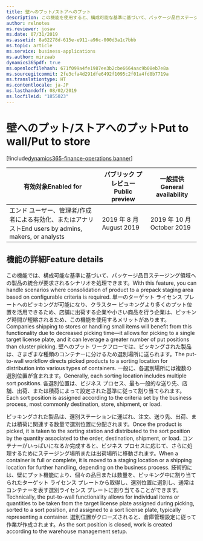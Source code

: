 ```yaml
---
title: 壁へのプット/ストアへのプット
description: この機能を使用すると、構成可能な基準に基づいて、パッケージ品目ステージング領域への製品の統合が要求されるシナリオが可能になります。
author: relnotes
ms.reviewer: josaw
ms.date: 07/31/2019
ms.assetid: 8a62278d-615e-e911-a96c-000d3a1c7bbb
ms.topic: article
ms.service: business-applications
ms.author: mirzaab
dynamics365pdf: true
ms.openlocfilehash: 671f099a4fe1987ee3b2cbe6664aac9b08eb7e8a
ms.sourcegitcommit: 2fe3cfa4d291dfe6492f1095c2f01a4fd8b7719a
ms.translationtype: HT
ms.contentlocale: ja-JP
ms.lasthandoff: 08/02/2019
ms.locfileid: "1855023"
---
```

# <a name="put-to-wallput-to-store"></a><span data-ttu-id="67719-103">壁へのプット/ストアへのプット</span><span class="sxs-lookup"><span data-stu-id="67719-103">Put to wall/Put to store</span></span>
[!include[dynamics365-finance-operations banner](../includes/dynamics365-finance-operations.md)]

| <span data-ttu-id="67719-104">有効対象</span><span class="sxs-lookup"><span data-stu-id="67719-104">Enabled for</span></span>    |  <span data-ttu-id="67719-105">パブリック プレビュー</span><span class="sxs-lookup"><span data-stu-id="67719-105">Public preview</span></span> | <span data-ttu-id="67719-106">一般提供</span><span class="sxs-lookup"><span data-stu-id="67719-106">General availability</span></span> | 
| ---------- | ---------- |---------- |
|<span data-ttu-id="67719-107">エンド ユーザー、管理者/作成者による有効化、またはアナリスト</span><span class="sxs-lookup"><span data-stu-id="67719-107">End users by admins, makers, or analysts</span></span>|<span data-ttu-id="67719-108">2019 年 8 月</span><span class="sxs-lookup"><span data-stu-id="67719-108">August 2019</span></span>| <span data-ttu-id="67719-109">2019 年 10 月</span><span class="sxs-lookup"><span data-stu-id="67719-109">October 2019</span></span>|






## <a name="feature-details"></a><span data-ttu-id="67719-110">機能の詳細</span><span class="sxs-lookup"><span data-stu-id="67719-110">Feature details</span></span>
<!--feature detail start -->
<span data-ttu-id="67719-111">この機能では、構成可能な基準に基づいて、パッケージ品目ステージング領域への製品の統合が要求されるシナリオを処理できます。</span><span class="sxs-lookup"><span data-stu-id="67719-111">With this feature, you can handle scenarios where consolidation of product to a prepack staging area based on configurable criteria is required.</span></span> <span data-ttu-id="67719-112">単一のターゲット ライセンス プレートへのピッキングが可能になり、クラスター ピッキングより多くのプット位置を活用できるため、店舗に出荷する企業や小さい商品を行う企業は、ピッキング時間が短縮されるため、この機能を使用するメリットがあります。</span><span class="sxs-lookup"><span data-stu-id="67719-112">Companies shipping to stores or handling small items will benefit from this functionality due to decreased picking time—it allows for picking to a single target license plate, and it can leverage a greater number of put positions than cluster picking.</span></span> <span data-ttu-id="67719-113">壁へのプット ワークフローでは、ピッキングされた製品は、さまざまな種類のコンテナーに分けるため選別場所に送られます。</span><span class="sxs-lookup"><span data-stu-id="67719-113">The put-to-wall workflow directs picked products to a sorting location for distribution into various types of containers.</span></span> <span data-ttu-id="67719-114">一般に、各選別場所には複数の選別位置が含まれます。</span><span class="sxs-lookup"><span data-stu-id="67719-114">Generally, each sorting location includes multiple sort positions.</span></span> <span data-ttu-id="67719-115">各選別位置は、ビジネス プロセス、最も一般的な送り先、店舗、出荷、または積荷によって設定された基準に従って割り当てられます。</span><span class="sxs-lookup"><span data-stu-id="67719-115">Each sort position is assigned according to the criteria set by the business process, most commonly destination, store, shipment, or load.</span></span> 

<span data-ttu-id="67719-116">ピッキングされた製品は、選別ステーションに運ばれ、注文、送り先、出荷、または積荷に関連する数量で選別位置に分配されます。</span><span class="sxs-lookup"><span data-stu-id="67719-116">Once the product is picked, it is taken to the sorting station and distributed to the sort position by the quantity associated to the order, destination, shipment, or load.</span></span> <span data-ttu-id="67719-117">コンテナーがいっぱいになるか完成すると、ビジネス プロセスに応じて、さらに処理するためにステージング場所または出荷場所に移動されます。</span><span class="sxs-lookup"><span data-stu-id="67719-117">When a container is full or complete, it is moved to a staging location or a shipping location for further handling, depending on the business process.</span></span> <span data-ttu-id="67719-118">技術的には、壁にプット機能により、個々の品目または数量を、ピッキング中に割り当てられたターゲット ライセンス プレートから取得し、選別位置に選別し、通常はコンテナーを表す選別ライセンス プレートに割り当てることができます。</span><span class="sxs-lookup"><span data-stu-id="67719-118">Technically, the put-to-wall functionality allows for individual items or quantities to be taken from the target license plate assigned during picking, sorted to a sort position, and assigned to a sort license plate, typically representing a container.</span></span> <span data-ttu-id="67719-119">選別位置がクローズされると、倉庫管理設定に従って作業が作成されます。</span><span class="sxs-lookup"><span data-stu-id="67719-119">As the sort position is closed, work is created according to the warehouse management setup.</span></span>
<!--feature detail end -->











